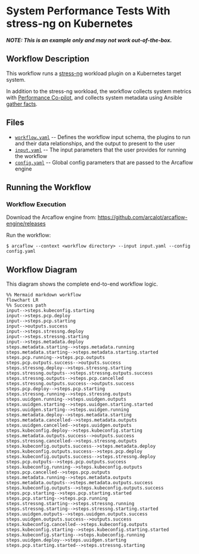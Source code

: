 # System Performance Tests With stress-ng on Kubernetes

***NOTE: This is an example only and may not work out-of-the-box.***

## Workflow Description

This workflow runs a [stress-ng](https://github.com/ColinIanKing/stress-ng) workload plugin on a Kubernetes target system.

In addition to the stress-ng workload, the workflow collects system metrics with [Performance Co-pilot](https://pcp.io/), and collects system metadata using Ansible [gather facts](https://docs.ansible.com/ansible/latest/collections/ansible/builtin/gather_facts_module.html).

## Files

- [`workflow.yaml`](workflow.yaml) -- Defines the workflow input schema, the plugins to run
  and their data relationships, and the output to present to the user
- [`input.yaml`](input-example.yaml) -- The input parameters that the user provides for running
  the workflow
- [`config.yaml`](config.yaml) -- Global config parameters that are passed to the Arcaflow
  engine
                     
## Running the Workflow

### Workflow Execution

Download the Arcaflow engine from: https://github.com/arcalot/arcaflow-engine/releases
 
Run the workflow:
```
$ arcaflow --context <workflow directory> --input input.yaml --config config.yaml
```

## Workflow Diagram
This diagram shows the complete end-to-end workflow logic.

```mermaid
%% Mermaid markdown workflow
flowchart LR
%% Success path
input-->steps.kubeconfig.starting
input-->steps.pcp.deploy
input-->steps.pcp.starting
input-->outputs.success
input-->steps.stressng.deploy
input-->steps.stressng.starting
input-->steps.metadata.deploy
steps.metadata.starting-->steps.metadata.running
steps.metadata.starting-->steps.metadata.starting.started
steps.pcp.running-->steps.pcp.outputs
steps.pcp.outputs.success-->outputs.success
steps.stressng.deploy-->steps.stressng.starting
steps.stressng.outputs-->steps.stressng.outputs.success
steps.stressng.outputs-->steps.pcp.cancelled
steps.stressng.outputs.success-->outputs.success
steps.pcp.deploy-->steps.pcp.starting
steps.stressng.running-->steps.stressng.outputs
steps.uuidgen.running-->steps.uuidgen.outputs
steps.uuidgen.starting-->steps.uuidgen.starting.started
steps.uuidgen.starting-->steps.uuidgen.running
steps.metadata.deploy-->steps.metadata.starting
steps.metadata.cancelled-->steps.metadata.outputs
steps.uuidgen.cancelled-->steps.uuidgen.outputs
steps.kubeconfig.deploy-->steps.kubeconfig.starting
steps.metadata.outputs.success-->outputs.success
steps.stressng.cancelled-->steps.stressng.outputs
steps.kubeconfig.outputs.success-->steps.metadata.deploy
steps.kubeconfig.outputs.success-->steps.pcp.deploy
steps.kubeconfig.outputs.success-->steps.stressng.deploy
steps.pcp.outputs-->steps.pcp.outputs.success
steps.kubeconfig.running-->steps.kubeconfig.outputs
steps.pcp.cancelled-->steps.pcp.outputs
steps.metadata.running-->steps.metadata.outputs
steps.metadata.outputs-->steps.metadata.outputs.success
steps.kubeconfig.outputs-->steps.kubeconfig.outputs.success
steps.pcp.starting-->steps.pcp.starting.started
steps.pcp.starting-->steps.pcp.running
steps.stressng.starting-->steps.stressng.running
steps.stressng.starting-->steps.stressng.starting.started
steps.uuidgen.outputs-->steps.uuidgen.outputs.success
steps.uuidgen.outputs.success-->outputs.success
steps.kubeconfig.cancelled-->steps.kubeconfig.outputs
steps.kubeconfig.starting-->steps.kubeconfig.starting.started
steps.kubeconfig.starting-->steps.kubeconfig.running
steps.uuidgen.deploy-->steps.uuidgen.starting
steps.pcp.starting.started-->steps.stressng.starting
```
